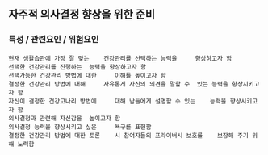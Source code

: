 ## 자주적 의사결정 향상을 위한 준비



### 특성 / 관련요인 / 위험요인

>   

    현재 생활습관에 가장 잘 맞는    건강관리를 선택하는 능력을     향상하고자 함
    선택한 건강관리를 진행하는  능력을 향상하고자 함
    선택가능한 건강관리 방법에 대한     이해를 높이고자 함
    결정한 건강관리 방법에 대해     자유롭게 자신의 의견을 말할 수  있는 능력을 향상시키고자 함
    자신이 결정한 건강고나리 방법에     대해 남들에게 설명할 수 있는    능력을 향상시키고자 함
    의사결정과 관련해 자신감을  높이고자 함
    의사결정 능력을 향상시키고 싶은     욕구를 표현함
    결정한 건강관리 방법에 대한 토론    시 참여자들의 프라이버시 보호를    보장해 주기 위해 노력함
